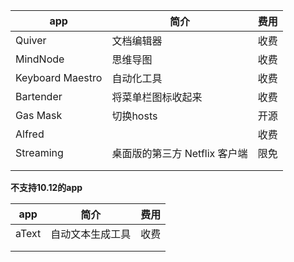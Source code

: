 

| app              | 简介                  | 费用   |
| ---------------- | ------------------- | ---- |
| Quiver           | 文档编辑器               | 收费   |
| MindNode         | 思维导图                | 收费   |
| Keyboard Maestro | 自动化工具               | 收费   |
| Bartender        | 将菜单栏图标收起来           | 收费   |
| Gas Mask         | 切换hosts             | 开源   |
| Alfred           |                     | 收费   |
| Streaming        | 桌面版的第三方 Netflix 客户端 | 限免   |
|                  |                     |      |
|                  |                     |      |



**不支持10.12的app**

| app   | 简介       | 费用   |
| ----- | -------- | ---- |
| aText | 自动文本生成工具 | 收费   |
|       |          |      |
|       |          |      |